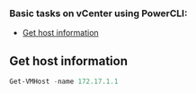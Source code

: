 ### Basic tasks on vCenter using PowerCLI:

* [Get host information](#Get-host-information)

## Get host information
```powershell
Get-VMHost -name 172.17.1.1
```
